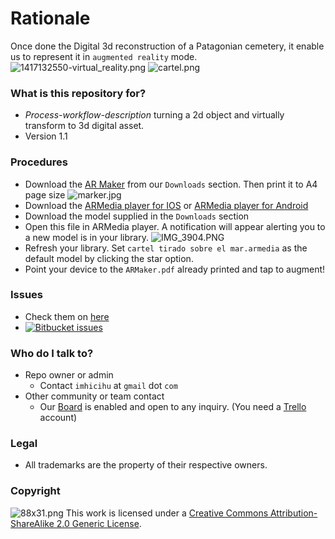 # Rationale

Once done the Digital 3d reconstruction of a Patagonian cemetery, it enable us to represent it in `augmented reality` mode.
![1417132550-virtual_reality.png](https://bitbucket.org/repo/akGo9kM/images/2168235008-1417132550-virtual_reality.png)
![cartel.png](https://bitbucket.org/repo/akGo9kM/images/1524102738-cartel.png)

### What is this repository for? ###

* _Process-workflow-description_ turning a 2d object and virtually transform to 3d digital asset. 
* Version 1.1

### Procedures ###

* Download the [AR Maker](https://bitbucket.org/imhicihu/ar-cemetery-experimental/downloads/ARMaker.pdf) from our `Downloads` section. Then print it to A4 page size
 ![marker.jpg](https://bitbucket.org/repo/akGo9kM/images/976313947-marker.jpg)
* Download the [ARMedia player for IOS](https://itunes.apple.com/ar/app/armedia-player/id502524441?mt=8) or [ARMedia player for Android](https://play.google.com/store/apps/details?id=com.inglobetechnologies.armedia.player)
* Download the model supplied in the `Downloads` section
* Open this file in ARMedia player. A notification will appear alerting you to a new model is in your library.
 ![IMG_3904.PNG](https://bitbucket.org/repo/akGo9kM/images/2270905424-IMG_3904.PNG)
* Refresh your library. Set `cartel tirado sobre el mar.armedia` as the default model by clicking the star option.
* Point your device to the `ARMaker.pdf` already printed and tap to augment!

### Issues ###

* Check them on [here](https://bitbucket.org/imhicihu/incunnabilia-early-book-digitization/issues) 
* [![Bitbucket issues](https://img.shields.io/badge/issues-open-green.svg)]()

### Who do I talk to? ###

* Repo owner or admin
     - Contact `imhicihu` at `gmail` dot `com`
* Other community or team contact
     - Our [Board](https://bitbucket.org/imhicihu/ar-cemetery-experimental/addon/trello/trello-board) is enabled and open to any inquiry. (You need a [Trello](https://trello.com/) account)

### Legal ###
* All trademarks are the property of their respective owners.

### Copyright ###
![88x31.png](https://bitbucket.org/repo/4pKrXRd/images/3902704043-88x31.png)
This work is licensed under a [Creative Commons Attribution-ShareAlike 2.0 Generic License](http://creativecommons.org/licenses/by-sa/2.0/).
